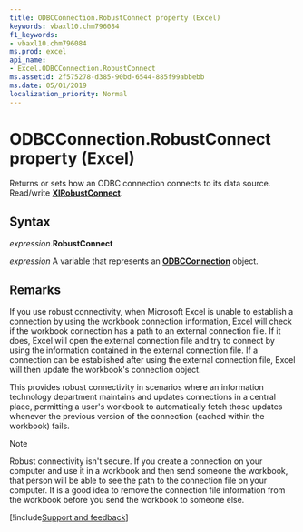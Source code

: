 ```yaml
---
title: ODBCConnection.RobustConnect property (Excel)
keywords: vbaxl10.chm796084
f1_keywords:
- vbaxl10.chm796084
ms.prod: excel
api_name:
- Excel.ODBCConnection.RobustConnect
ms.assetid: 2f575278-d385-90bd-6544-885f99abbebb
ms.date: 05/01/2019
localization_priority: Normal
---
```



# ODBCConnection.RobustConnect property (Excel)

Returns or sets how an ODBC connection connects to its data source. Read/write **[XlRobustConnect](Excel.XlRobustConnect.md)**.


## Syntax

_expression_.**RobustConnect**

_expression_ A variable that represents an **[ODBCConnection](Excel.ODBCConnection.md)** object.


## Remarks

If you use robust connectivity, when Microsoft Excel is unable to establish a connection by using the workbook connection information, Excel will check if the workbook connection has a path to an external connection file. If it does, Excel will open the external connection file and try to connect by using the information contained in the external connection file. If a connection can be established after using the external connection file, Excel will then update the workbook's connection object. 

This provides robust connectivity in scenarios where an information technology department maintains and updates connections in a central place, permitting a user's workbook to automatically fetch those updates whenever the previous version of the connection (cached within the workbook) fails. 

> [!NOTE] 
> Robust connectivity isn't secure. If you create a connection on your computer and use it in a workbook and then send someone the workbook, that person will be able to see the path to the connection file on your computer. It is a good idea to remove the connection file information from the workbook before you send the workbook to someone else.



[!include[Support and feedback](~/includes/feedback-boilerplate.md)]